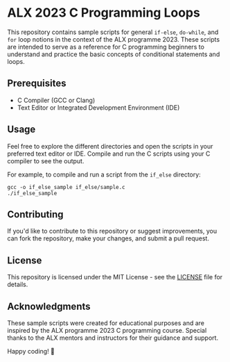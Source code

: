 # ALX 2023 C Programming Loops

This repository contains sample scripts for general `if-else`, `do-while`, and `for` loop notions in the context of the ALX programme 2023. These scripts are intended to serve as a reference for C programming beginners to understand and practice the basic concepts of conditional statements and loops.

## Prerequisites

- C Compiler (GCC or Clang)
- Text Editor or Integrated Development Environment (IDE)

## Usage

Feel free to explore the different directories and open the scripts in your preferred text editor or IDE. Compile and run the C scripts using your C compiler to see the output.

For example, to compile and run a script from the `if_else` directory:

```
gcc -o if_else_sample if_else/sample.c
./if_else_sample
```

## Contributing

If you'd like to contribute to this repository or suggest improvements, you can fork the repository, make your changes, and submit a pull request.

## License

This repository is licensed under the MIT License - see the [LICENSE](LICENSE) file for details.

## Acknowledgments

These sample scripts were created for educational purposes and are inspired by the ALX programme 2023 C programming course. Special thanks to the ALX mentors and instructors for their guidance and support.

Happy coding! 🚀
